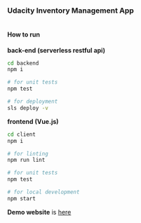 ### Udacity Inventory Management App

[![<xndong1020>](https://circleci.com/gh/xndong1020/Udacity-Cloud-Developer-Capstone.svg?style=shield)](https://github.com/xndong1020/Udacity-Cloud-Developer-Capstone)

#### How to run

**back-end (serverless restful api)**

```sh
cd backend
npm i

# for unit tests
npm test

# for deployment
sls deploy -v
```

**frontend (Vue.js)**

```sh
cd client
npm i

# for linting
npm run lint

# for unit tests
npm test

# for local development
npm start
```

**Demo website** is [here](http://my-cloud-dev-s3.s3-website-us-west-2.amazonaws.com/)


